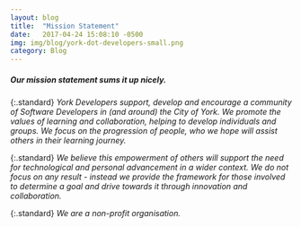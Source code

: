 ```yaml
---
layout: blog
title:  "Mission Statement"
date:   2017-04-24 15:08:10 -0500
img: img/blog/york-dot-developers-small.png
category: Blog
---
```


##### Our mission statement sums it up nicely.

{:.standard}
*York Developers support, develop and encourage a community of Software Developers in (and around) the City of York.  We promote the values of learning and collaboration, helping to develop individuals and groups.  We focus on the progression of people, who we hope will assist others in their learning journey.*

{:.standard}
*We believe this empowerment of others will support the need for technological and personal advancement in a wider context.  We do not focus on any result - instead we provide the framework for those involved to determine a goal and drive towards it through innovation and collaboration.*


{:.standard}
*We are a non-profit organisation.*